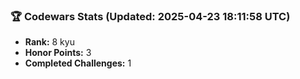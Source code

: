 ### 🏆 Codewars Stats (Updated: 2025-04-23 18:11:58 UTC)

- **Rank:** 8 kyu
- **Honor Points:** 3
- **Completed Challenges:** 1
